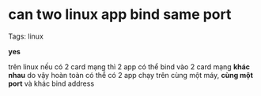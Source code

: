 # can two linux app bind same port

Tags: linux

**yes**

trên linux nếu có 2 card mạng thì 2 app có thể bind vào 2 card mạng **khác nhau**
do vậy hoàn toàn có thể có 2 app chạy trên cùng một máy, **cùng một port** và khác bind address
